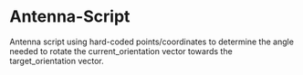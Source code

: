 # Antenna-Script
Antenna script using hard-coded points/coordinates to determine the angle needed to rotate the current_orientation vector towards the target_orientation vector. 
